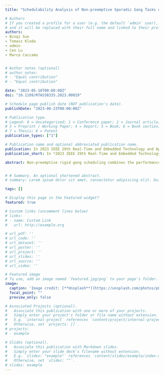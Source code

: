 ```yaml
---
title: "Schedulability Analysis of Non-preemptive Sporadic Gang Tasks on Hardware Accelerators"

# Authors
# If you created a profile for a user (e.g. the default `admin` user), write the username (folder name) here 
# and it will be replaced with their full name and linked to their profile.
authors:
- Binqi Sun
- Tomasz Kloda
- admin
- Cen Lu
- Marco Caccamo


# Author notes (optional)
# author_notes:
# - "Equal contribution"
# - "Equal contribution"

date: "2023-05-18T00:00:00Z"
doi: "10.1109/RTAS58335.2023.00019"

# Schedule page publish date (NOT publication's date).
publishDate: "2023-06-23T00:00:00Z"

# Publication type.
# Legend: 0 = Uncategorized; 1 = Conference paper; 2 = Journal article;
# 3 = Preprint / Working Paper; 4 = Report; 5 = Book; 6 = Book section;
# 7 = Thesis; 8 = Patent
publication_types: ["1"]

# Publication name and optional abbreviated publication name.
publication: In 2023 IEEE 29th Real-Time and Embedded Technology and Applications Symposium
publication_short: In *2023 IEEE 29th Real-Time and Embedded Technology and Applications Symposium (RTAS)*

abstract: Non-preemptive rigid gang scheduling combines the performance benefits of parallel execution with the low overhead of non-preemptive scheduling and rigid task programming model. This approach appears particularly well-suited for parallel hardware accelerators where the context switch and migration overheads are critical and should be avoided. One of the most notable examples today is Google's Edge Tensor Processing Unit (TPU) used for neural network inference on embedded boards. The paper studies sporadic non-preemptive rigid gang scheduling applied to multi-TPU edge AI accelerators. Each gang task spawns a fixed number of threads that must execute simultaneously on distinct processing units. We consider non-preemptive fixed-priority gang (NP-FP-Gang) scheduling and propose the first carry-in limitation for gang task response time analysis. The gang task carry-in limitation differs from conventional sequential tasks due to the intra-task parallelism. We formulate it as a generalized knapsack problem and develop a linear programming relaxation and a dynamic programming approach to solve the problem under different time complexities. The performance of the proposed schedulability analysis is evaluated through randomly generated synthetic task sets and a case study using neural network benchmarks executed on commercial off-the-shelf multi-TPU edge AI accelerators. The evaluation results show that the proposed response time analysis effectively improves the state of-the-art NP-FP-Gang schedulability test even by 85.7% for the Edge TPU benchmarks in particular.


# # Summary. An optional shortened abstract.
# summary: Lorem ipsum dolor sit amet, consectetur adipiscing elit. Duis posuere tellus ac convallis placerat. Proin tincidunt magna sed ex sollicitudin condimentum.

tags: []

# Display this page in the Featured widget?
featured: true

# Custom links (uncomment lines below)
# links:
# - name: Custom Link
#   url: http://example.org

# url_pdf: ''
# url_code: ''
# url_dataset: ''
# url_poster: ''
# url_project: ''
# url_slides: ''
# url_source: ''
# url_video: ''

# Featured image
# To use, add an image named `featured.jpg/png` to your page's folder. 
image:
  caption: 'Image credit: [**Unsplash**](https://unsplash.com/photos/pLCdAaMFLTE)'
  focal_point: ""
  preview_only: false

# Associated Projects (optional).
#   Associate this publication with one or more of your projects.
#   Simply enter your project's folder or file name without extension.
#   E.g. `internal-project` references `content/project/internal-project/index.md`.
#   Otherwise, set `projects: []`.
# projects:
# - example

# Slides (optional).
#   Associate this publication with Markdown slides.
#   Simply enter your slide deck's filename without extension.
#   E.g. `slides: "example"` references `content/slides/example/index.md`.
#   Otherwise, set `slides: ""`.
# slides: example
---
```


<!-- {{% callout note %}}
Click the *Cite* button above to demo the feature to enable visitors to import publication metadata into their reference management software.
{{% /callout %}}

{{% callout note %}}
Create your slides in Markdown - click the *Slides* button to check out the example.
{{% /callout %}} -->

<!-- Supplementary notes can be added here, including [code, math, and images](https://wowchemy.com/docs/writing-markdown-latex/). -->
